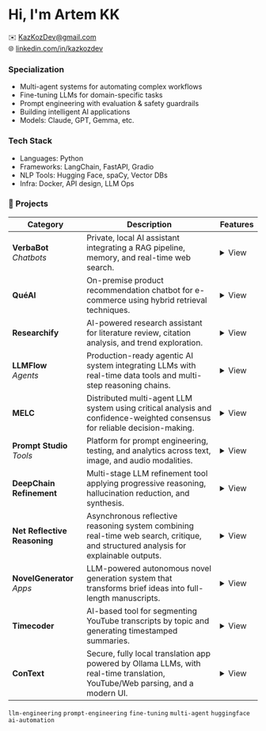 # Hi, I'm Artem KK

✉️ KazKozDev@gmail.com  
🌐 [linkedin.com/in/kazkozdev](https://linkedin.com/in/kazkozdev)

### Specialization
- Multi-agent systems for automating complex workflows  
- Fine-tuning LLMs for domain-specific tasks  
- Prompt engineering with evaluation & safety guardrails  
- Building intelligent AI applications  
- Models: Claude, GPT, Gemma, etc.

### Tech Stack
- Languages: Python
- Frameworks: LangChain, FastAPI, Gradio
- NLP Tools: Hugging Face, spaCy, Vector DBs
- Infra: Docker, API design, LLM Ops


### 🔻 Projects

<table>
  <thead>
    <tr>
      <th>Category</th>
      <th>Description</th>
      <th>Features</th>
    </tr>
  </thead>
  <tbody>
    <tr>
      <td><strong>VerbaBot</strong><br><em>Chatbots</em></td>
      <td>Private, local AI assistant integrating a RAG pipeline, memory, and real-time web search.</td>
      <td><details><summary>View</summary><ul><li>Local LLM deployment with complete data privacy</li><li>Advanced RAG pipeline (multi-format document retrieval)</li><li>Personal memory system across sessions</li><li>Calendar integration via natural language</li><li>Dynamic model switching (Ollama interface)</li></ul></details></td>
    </tr>
    <tr>
      <td><strong>QuéAI</strong></td>
      <td>On-premise product recommendation chatbot for e-commerce using hybrid retrieval techniques.</td>
      <td><details><summary>View</summary><ul><li>Hybrid search: vector similarity + BM25</li><li>Image and text-based product search</li><li>Adaptive user profiles via SQLite storage</li><li>Local inference using Gemma 3:12B</li><li>Intelligent caching for performance optimization</li></ul></details></td>
    </tr>
    <tr>
      <td><strong>Researchify</strong></td>
      <td>AI-powered research assistant for literature review, citation analysis, and trend exploration.</td>
      <td><details><summary>View</summary><ul><li>Natural language search over academic databases</li><li>Scientific paper summarization and key insights extraction</li><li>Citation network and impact analysis</li><li>Document parsing (PDF, DOCX, TXT, CSV)</li><li>Trend identification in research domains</li></ul></details></td>
    </tr>
    <tr>
      <td><strong>LLMFlow</strong><br><em>Agents</em></td>
      <td>Production-ready agentic AI system integrating LLMs with real-time data tools and multi-step reasoning chains.</td>
      <td><details><summary>View</summary><ul><li>Chain orchestration for multi-tool task execution</li><li>Modular tool system (weather, news, web search, finance, astronomy, etc.)</li><li>Local deployment with Ollama and Gemma 3:12B model</li><li>Real-time data access via Open APIs</li><li>Extensible CLI interface</li></ul></details></td>
    </tr>
    <tr>
      <td><strong>MELC</strong></td>
      <td>Distributed multi-agent LLM system using critical analysis and confidence-weighted consensus for reliable decision-making.</td>
      <td><details><summary>View</summary><ul><li>Asynchronous expert processing (asyncio-based)</li><li>Critical cross-validation with critique agents</li><li>Consensus synthesis and iterative refinement</li><li>Scalable and fault-tolerant architecture</li></ul></details></td>
    </tr>
    <tr>
      <td><strong>Prompt Studio</strong><br><em>Tools</em></td>
      <td>Platform for prompt engineering, testing, and analytics across text, image, and audio modalities.</td>
      <td><details><summary>View</summary><ul><li>Multimodal prompt editor (text, image, audio)</li><li>A/B testing and versioning with rollback</li><li>Token usage, latency, and output quality analytics</li><li>Microservices architecture: React + FastAPI + PostgreSQL</li></ul></details></td>
    </tr>
    <tr>
      <td><strong>DeepChain Refinement</strong></td>
      <td>Multi-stage LLM refinement tool applying progressive reasoning, hallucination reduction, and synthesis.</td>
      <td><details><summary>View</summary><ul><li>Three-stage pipeline: analysis → refinement → synthesis</li><li>Chain-of-thought and iterative reasoning</li><li>Hallucination detection and fact verification</li><li>Optimized for lightweight models (e.g., Gemma2:9B)</li></ul></details></td>
    </tr>
    <tr>
      <td><strong>Net Reflective Reasoning</strong></td>
      <td>Asynchronous reflective reasoning system combining real-time web search, critique, and structured analysis for explainable outputs.</td>
      <td><details><summary>View</summary><ul><li>Intent → search → critique → synthesis pipeline</li><li>Real-time web search with smart query reformulation</li><li>Confidence scoring and fallback strategies</li><li>Fully local execution with Ollama + Gemma2:9B</li></ul></details></td>
    </tr>
    <tr>
      <td><strong>NovelGenerator</strong><br><em>Apps</em></td>
      <td>LLM-powered autonomous novel generation system that transforms brief ideas into full-length manuscripts.</td>
      <td><details><summary>View</summary><ul><li>Entity relationship modeling for character and worldbuilding</li><li>Scene-level structured content generation</li><li>Persistent state management for narrative consistency</li><li>Algorithmic tension control for pacing</li><li>Automated semantic validation and multi-pass QA</li><li>Supports both local LLMs and commercial APIs</li></ul></details></td>
    </tr>
    <tr>
      <td><strong>Timecoder</strong></td>
      <td>AI-based tool for segmenting YouTube transcripts by topic and generating timestamped summaries.</td>
      <td><details><summary>View</summary><ul><li>Transcript extraction via YouTubeTranscriptApi</li><li>Semantic segmentation using SentenceTransformer (all-MiniLM-L6-v2)</li><li>Topic annotation with KeyBERT or DistilBART summarization</li><li>Post-processing with local LLM (Gemma3:12B) for punctuation and titles</li><li>Interactive GUI built with Tkinter and ttkbootstrap</li><li>Markdown export with timestamps</li><li>Step-by-step logging of processes and errors</li></ul></details></td>
    </tr>
    <tr>
      <td><strong>ConText</strong></td>
      <td>Secure, fully local translation app powered by Ollama LLMs, with real-time translation, YouTube/Web parsing, and a modern UI.</td>
      <td><details><summary>View</summary><ul><li>Fully local translations via Ollama</li><li>Real-time translation with multi-language support</li><li>Direct parsing of YouTube videos and web pages into translation field</li><li>Modern interface with text-to-speech, language swap, and keyboard shortcuts</li><li>Python + Node.js architecture</li><li>Privacy-first design: data never leaves your machine</li></ul></details></td>
    </tr>
  </tbody>
</table>

`llm-engineering` `prompt-engineering` `fine-tuning` `multi-agent` `huggingface` `ai-automation` 
